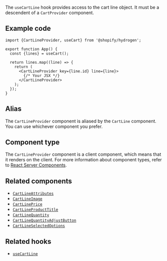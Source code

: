 <!-- This file is generated from the source code. Edit the files in /packages/hydrogen/src/components/CartLineProvider and run 'yarn generate-docs' at the root of this repo. -->

The `useCartLine` hook provides access to the cart line object. It must be a descendent of a `CartProvider` component.

## Example code

```tsx
import {CartLineProvider, useCart} from '@shopify/hydrogen';

export function App() {
  const {lines} = useCart();

  return lines.map((line) => {
    return (
      <CartLineProvider key={line.id} line={line}>
        {/* Your JSX */}
      </CartLineProvider>
    );
  });
}
```

## Alias

The `CartLineProvider` component is aliased by the `CartLine` component. You can use whichever component you prefer.

## Component type

The `CartLineProvider` component is a client component, which means that it renders on the client. For more information about component types, refer to [React Server Components](/api/hydrogen/framework/react-server-components).

## Related components

- [`CartLineAttributes`](/api/hydrogen/components/cart/cartlineattributes)
- [`CartLineImage`](/api/hydrogen/components/cart/cartlineimage)
- [`CartLinePrice`](/api/hydrogen/components/cart/cartlineprice)
- [`CartLineProductTitle`](/api/hydrogen/components/cart/cartlineproducttitle)
- [`CartLineQuantity`](/api/hydrogen/components/cart/cartlinequantity)
- [`CartLineQuantityAdjustButton`](/api/hydrogen/components/cart/cartlinequantityadjustbutton)
- [`CartLineSelectedOptions`](/api/hydrogen/components/cart/cartlineselectedoptions)

## Related hooks

- [`useCartLine`](/api/hydrogen/hooks/cart/usecartline)
